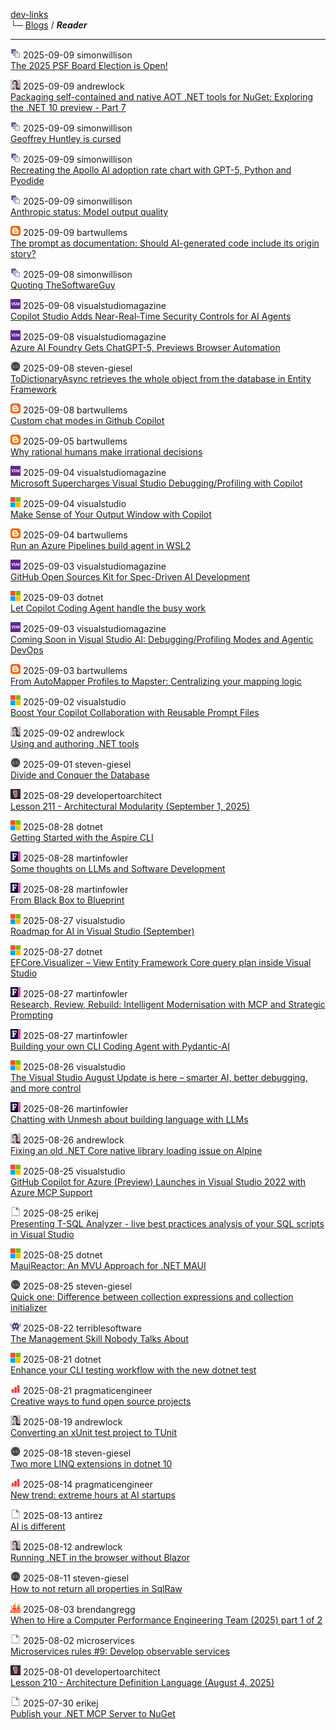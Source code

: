 [dev-links](../README.md#content)  
└─ [Blogs](../README.md#blogs) / ***Reader***  

* * *

![icon](../favicons/simonwillison.png) 2025-09-09 simonwillison  
[The 2025 PSF Board Election is Open!](https://simonwillison.net/2025/Sep/9/psf-board-election/#atom-everything)

![icon](../favicons/andrewlock.png) 2025-09-09 andrewlock  
[Packaging self-contained and native AOT .NET tools for NuGet: Exploring the .NET 10 preview - Part 7](https://andrewlock.net/exploring-dotnet-10-preview-features-7-packaging-self-contained-and-native-aot-dotnet-tools-for-nuget/)

![icon](../favicons/simonwillison.png) 2025-09-09 simonwillison  
[Geoffrey Huntley is cursed](https://simonwillison.net/2025/Sep/9/cursed/#atom-everything)

![icon](../favicons/simonwillison.png) 2025-09-09 simonwillison  
[Recreating the Apollo AI adoption rate chart with GPT-5, Python and Pyodide](https://simonwillison.net/2025/Sep/9/apollo-ai-adoption/#atom-everything)

![icon](../favicons/simonwillison.png) 2025-09-09 simonwillison  
[Anthropic status: Model output quality](https://simonwillison.net/2025/Sep/9/anthropic-model-output-quality/#atom-everything)

![icon](../favicons/blogspot.png) 2025-09-09 bartwullems  
[The prompt as documentation: Should AI-generated code include its origin story?](https://bartwullems.blogspot.com/2025/09/the-prompt-as-documentation-should-ai.html)

![icon](../favicons/simonwillison.png) 2025-09-08 simonwillison  
[Quoting TheSoftwareGuy](https://simonwillison.net/2025/Sep/8/thesoftwareguy/#atom-everything)

![icon](../favicons/visualstudiomagazine.png) 2025-09-08 visualstudiomagazine  
[Copilot Studio Adds Near-Real-Time Security Controls for AI Agents](https://visualstudiomagazine.com/Articles/2025/09/08/Copilot-Studio-Adds-Near-Real-Time-Security-Controls-for-AI-Agents.aspx)

![icon](../favicons/visualstudiomagazine.png) 2025-09-08 visualstudiomagazine  
[Azure AI Foundry Gets ChatGPT-5, Previews Browser Automation](https://visualstudiomagazine.com/Articles/2025/09/08/Azure-AI-Foundry-Gets-ChatGPT-5-Previews-Browser-Automation.aspx)

![icon](../favicons/steven-giesel.png) 2025-09-08 steven-giesel  
[ToDictionaryAsync retrieves the whole object from the database in Entity Framework](https://steven-giesel.com/blogPost/1af57355-7978-40e6-a0f1-3d0ba2c6e1bc)

![icon](../favicons/blogspot.png) 2025-09-08 bartwullems  
[Custom chat modes in Github Copilot](https://bartwullems.blogspot.com/2025/09/custom-chat-modes-in-github-copilot.html)

![icon](../favicons/blogspot.png) 2025-09-05 bartwullems  
[Why rational humans make irrational decisions](https://bartwullems.blogspot.com/2025/09/why-rational-humans-make-irrational.html)

![icon](../favicons/visualstudiomagazine.png) 2025-09-04 visualstudiomagazine  
[Microsoft Supercharges Visual Studio Debugging/Profiling with Copilot](https://visualstudiomagazine.com/Articles/2025/09/04/Microsoft-Supercharges-Visual-Studio-Debugging-Profiling-with-AI-Powered-Copilot-Features.aspx)

![icon](../favicons/microsoft.png) 2025-09-04 visualstudio  
[Make Sense of Your Output Window with Copilot](https://devblogs.microsoft.com/visualstudio/make-sense-of-your-output-window-with-copilot/)

![icon](../favicons/blogspot.png) 2025-09-04 bartwullems  
[Run an Azure Pipelines build agent in WSL2](https://bartwullems.blogspot.com/2025/09/run-azure-pipelines-build-agent-in-wsl2.html)

![icon](../favicons/visualstudiomagazine.png) 2025-09-03 visualstudiomagazine  
[GitHub Open Sources Kit for Spec-Driven AI Development](https://visualstudiomagazine.com/Articles/2025/09/03/GitHub-Open-Sources-Kit-for-Spec-Driven-AI-Development.aspx)

![icon](../favicons/microsoft.png) 2025-09-03 dotnet  
[Let Copilot Coding Agent handle the busy work](https://devblogs.microsoft.com/dotnet/copilot-coding-agent-dotnet/)

![icon](../favicons/visualstudiomagazine.png) 2025-09-03 visualstudiomagazine  
[Coming Soon in Visual Studio AI: Debugging/Profiling Modes and Agentic DevOps](https://visualstudiomagazine.com/Articles/2025/09/03/Coming-Soon-in-Visual-Studio-AI-DebuggingProfiling-Modes-and-Agentic-DevOps.aspx)

![icon](../favicons/blogspot.png) 2025-09-03 bartwullems  
[From AutoMapper Profiles to Mapster: Centralizing your mapping logic](https://bartwullems.blogspot.com/2025/09/from-automapper-profiles-to-mapster.html)

![icon](../favicons/microsoft.png) 2025-09-02 visualstudio  
[Boost Your Copilot Collaboration with Reusable Prompt Files](https://devblogs.microsoft.com/visualstudio/boost-your-copilot-collaboration-with-reusable-prompt-files/)

![icon](../favicons/andrewlock.png) 2025-09-02 andrewlock  
[Using and authoring .NET tools](https://andrewlock.net/using-and-authoring-dotnet-tools/)

![icon](../favicons/steven-giesel.png) 2025-09-01 steven-giesel  
[Divide and Conquer the Database](https://steven-giesel.com/blogPost/c0562c02-9073-46f2-8f66-00e4ebd7c9e3)

![icon](../favicons/developertoarchitect.png) 2025-08-29 developertoarchitect  
[Lesson 211 - Architectural Modularity (September 1, 2025)](http://www.developertoarchitect.com/lessons/lesson211.html)

![icon](../favicons/microsoft.png) 2025-08-28 dotnet  
[Getting Started with the Aspire CLI](https://devblogs.microsoft.com/dotnet/getting-started-with-the-aspire-cli/)

![icon](../favicons/martinfowler.png) 2025-08-28 martinfowler  
[Some thoughts on LLMs and Software Development](https://martinfowler.com/articles/202508-ai-thoughts.html)

![icon](../favicons/martinfowler.png) 2025-08-28 martinfowler  
[From Black Box to Blueprint](https://martinfowler.com/articles/black-box-to-blueprint.html)

![icon](../favicons/microsoft.png) 2025-08-27 visualstudio  
[Roadmap for AI in Visual Studio (September)](https://devblogs.microsoft.com/visualstudio/roadmap-for-ai-in-visual-studio-september/)

![icon](../favicons/microsoft.png) 2025-08-27 dotnet  
[EFCore.Visualizer – View Entity Framework Core query plan inside Visual Studio](https://devblogs.microsoft.com/dotnet/ef-core-visualizer-view-entity-framework-core-query-plan-inside-visual-studio/)

![icon](../favicons/martinfowler.png) 2025-08-27 martinfowler  
[Research, Review, Rebuild: Intelligent Modernisation with MCP and Strategic Prompting](https://martinfowler.com/articles/research-review-rebuild.html)

![icon](../favicons/martinfowler.png) 2025-08-27 martinfowler  
[Building your own CLI Coding Agent with Pydantic-AI](https://martinfowler.com/articles/build-own-coding-agent.html)

![icon](../favicons/microsoft.png) 2025-08-26 visualstudio  
[The Visual Studio August Update is here – smarter AI, better debugging, and more control](https://devblogs.microsoft.com/visualstudio/the-visual-studio-august-update-is-here-smarter-ai-better-debugging-and-more-control/)

![icon](../favicons/martinfowler.png) 2025-08-26 martinfowler  
[Chatting with Unmesh about building language with LLMs](https://martinfowler.com/articles/convo-llm-abstractions.html)

![icon](../favicons/andrewlock.png) 2025-08-26 andrewlock  
[Fixing an old .NET Core native library loading issue on Alpine](https://andrewlock.net/fixing-an-old-dotnet-core-native-library-loading-issue-on-alpine/)

![icon](../favicons/microsoft.png) 2025-08-25 visualstudio  
[GitHub Copilot for Azure (Preview) Launches in Visual Studio 2022 with Azure MCP Support](https://devblogs.microsoft.com/visualstudio/github-copilot-for-azure-preview-launches-in-visual-studio-2022-with-azure-mcp-support/)

![icon](../favicons/blank.png) 2025-08-25 erikej  
[Presenting T-SQL Analyzer - live best practices analysis of your SQL scripts in Visual Studio](https://erikej.github.io/sql/dacfx/visualstudio/2025/08/25/dacfx-visx-rules.html)

![icon](../favicons/microsoft.png) 2025-08-25 dotnet  
[MauiReactor: An MVU Approach for .NET MAUI](https://devblogs.microsoft.com/dotnet/mauireactor-mvu-for-dotnet-maui/)

![icon](../favicons/steven-giesel.png) 2025-08-25 steven-giesel  
[Quick one: Difference between collection expressions and collection initializer](https://steven-giesel.com/blogPost/fea0b033-ccf5-4197-b62c-ffd8ca6d79c7)

![icon](../favicons/terriblesoftware.png) 2025-08-22 terriblesoftware  
[The Management Skill Nobody Talks About](https://terriblesoftware.org/2025/08/22/the-management-skill-nobody-talks-about/)

![icon](../favicons/microsoft.png) 2025-08-21 dotnet  
[Enhance your CLI testing workflow with the new dotnet test](https://devblogs.microsoft.com/dotnet/dotnet-test-with-mtp/)

![icon](../favicons/pragmaticengineer.png) 2025-08-21 pragmaticengineer  
[Creative ways to fund open source projects](https://blog.pragmaticengineer.com/creative-ways-to-fund-open-source-projects/)

![icon](../favicons/andrewlock.png) 2025-08-19 andrewlock  
[Converting an xUnit test project to TUnit](https://andrewlock.net/converting-an-xunit-project-to-tunit/)

![icon](../favicons/steven-giesel.png) 2025-08-18 steven-giesel  
[Two more LINQ extensions in dotnet 10](https://steven-giesel.com/blogPost/5d88d808-03ac-431a-82fa-756b59b38a7d)

![icon](../favicons/pragmaticengineer.png) 2025-08-14 pragmaticengineer  
[New trend: extreme hours at AI startups](https://blog.pragmaticengineer.com/new-trend-extreme-hours-at-ai-startups/)

![icon](../favicons/blank.png) 2025-08-13 antirez  
[AI is different](http://antirez.com/news/155)

![icon](../favicons/andrewlock.png) 2025-08-12 andrewlock  
[Running .NET in the browser without Blazor](https://andrewlock.net/running-dotnet-in-the-browser-without-blazor/)

![icon](../favicons/steven-giesel.png) 2025-08-11 steven-giesel  
[How to not return all properties in SqlRaw](https://steven-giesel.com/blogPost/c6bea409-9e49-4915-8529-8a8a8574ba80)

![icon](../favicons/brendangregg.png) 2025-08-03 brendangregg  
[When to Hire a Computer Performance Engineering Team (2025) part 1 of 2](http://www.brendangregg.com/blog//2025-08-04/when-to-hire-a-computer-performance-engineering-team-2025-part1.html)

![icon](../favicons/blank.png) 2025-08-02 microservices  
[Microservices rules #9: Develop observable services](http://microservices.io//post/architecture/2025/08/02/premium-microservices-rules-9-observable-services.html)

![icon](../favicons/developertoarchitect.png) 2025-08-01 developertoarchitect  
[Lesson 210 - Architecture Definition Language (August 4, 2025)](http://www.developertoarchitect.com/lessons/lesson210.html)

![icon](../favicons/blank.png) 2025-07-30 erikej  
[Publish your .NET MCP Server to NuGet](https://erikej.github.io/mcp/dotnet/nuget/2025/07/30/mcp-dotnet-nuget.html)

